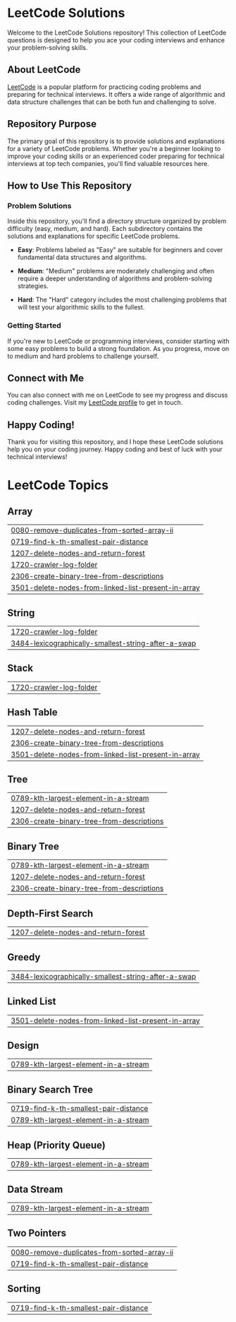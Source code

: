 # LeetCode Solutions

Welcome to the LeetCode Solutions repository! This collection of LeetCode questions is designed to help you ace your coding interviews and enhance your problem-solving skills.

## About LeetCode

[LeetCode](https://leetcode.com) is a popular platform for practicing coding problems and preparing for technical interviews. It offers a wide range of algorithmic and data structure challenges that can be both fun and challenging to solve.

## Repository Purpose

The primary goal of this repository is to provide solutions and explanations for a variety of LeetCode problems. Whether you're a beginner looking to improve your coding skills or an experienced coder preparing for technical interviews at top tech companies, you'll find valuable resources here.

## How to Use This Repository

### Problem Solutions

Inside this repository, you'll find a directory structure organized by problem difficulty (easy, medium, and hard). Each subdirectory contains the solutions and explanations for specific LeetCode problems.

- **Easy**: Problems labeled as "Easy" are suitable for beginners and cover fundamental data structures and algorithms.

- **Medium**: "Medium" problems are moderately challenging and often require a deeper understanding of algorithms and problem-solving strategies.

- **Hard**: The "Hard" category includes the most challenging problems that will test your algorithmic skills to the fullest.

### Getting Started

If you're new to LeetCode or programming interviews, consider starting with some easy problems to build a strong foundation. As you progress, move on to medium and hard problems to challenge yourself.


## Connect with Me

You can also connect with me on LeetCode to see my progress and discuss coding challenges. Visit my [LeetCode profile](https://leetcode.com/veeresh44) to get in touch.

## Happy Coding!

Thank you for visiting this repository, and I hope these LeetCode solutions help you on your coding journey. Happy coding and best of luck with your technical interviews!

<!---LeetCode Topics Start-->
# LeetCode Topics
## Array
|  |
| ------- |
| [0080-remove-duplicates-from-sorted-array-ii](https://github.com/Veereshym44/Leetcode-Solutions/tree/master/0080-remove-duplicates-from-sorted-array-ii) |
| [0719-find-k-th-smallest-pair-distance](https://github.com/Veereshym44/Leetcode-Solutions/tree/master/0719-find-k-th-smallest-pair-distance) |
| [1207-delete-nodes-and-return-forest](https://github.com/Veereshym44/Leetcode-Solutions/tree/master/1207-delete-nodes-and-return-forest) |
| [1720-crawler-log-folder](https://github.com/Veereshym44/Leetcode-Solutions/tree/master/1720-crawler-log-folder) |
| [2306-create-binary-tree-from-descriptions](https://github.com/Veereshym44/Leetcode-Solutions/tree/master/2306-create-binary-tree-from-descriptions) |
| [3501-delete-nodes-from-linked-list-present-in-array](https://github.com/Veereshym44/Leetcode-Solutions/tree/master/3501-delete-nodes-from-linked-list-present-in-array) |
## String
|  |
| ------- |
| [1720-crawler-log-folder](https://github.com/Veereshym44/Leetcode-Solutions/tree/master/1720-crawler-log-folder) |
| [3484-lexicographically-smallest-string-after-a-swap](https://github.com/Veereshym44/Leetcode-Solutions/tree/master/3484-lexicographically-smallest-string-after-a-swap) |
## Stack
|  |
| ------- |
| [1720-crawler-log-folder](https://github.com/Veereshym44/Leetcode-Solutions/tree/master/1720-crawler-log-folder) |
## Hash Table
|  |
| ------- |
| [1207-delete-nodes-and-return-forest](https://github.com/Veereshym44/Leetcode-Solutions/tree/master/1207-delete-nodes-and-return-forest) |
| [2306-create-binary-tree-from-descriptions](https://github.com/Veereshym44/Leetcode-Solutions/tree/master/2306-create-binary-tree-from-descriptions) |
| [3501-delete-nodes-from-linked-list-present-in-array](https://github.com/Veereshym44/Leetcode-Solutions/tree/master/3501-delete-nodes-from-linked-list-present-in-array) |
## Tree
|  |
| ------- |
| [0789-kth-largest-element-in-a-stream](https://github.com/Veereshym44/Leetcode-Solutions/tree/master/0789-kth-largest-element-in-a-stream) |
| [1207-delete-nodes-and-return-forest](https://github.com/Veereshym44/Leetcode-Solutions/tree/master/1207-delete-nodes-and-return-forest) |
| [2306-create-binary-tree-from-descriptions](https://github.com/Veereshym44/Leetcode-Solutions/tree/master/2306-create-binary-tree-from-descriptions) |
## Binary Tree
|  |
| ------- |
| [0789-kth-largest-element-in-a-stream](https://github.com/Veereshym44/Leetcode-Solutions/tree/master/0789-kth-largest-element-in-a-stream) |
| [1207-delete-nodes-and-return-forest](https://github.com/Veereshym44/Leetcode-Solutions/tree/master/1207-delete-nodes-and-return-forest) |
| [2306-create-binary-tree-from-descriptions](https://github.com/Veereshym44/Leetcode-Solutions/tree/master/2306-create-binary-tree-from-descriptions) |
## Depth-First Search
|  |
| ------- |
| [1207-delete-nodes-and-return-forest](https://github.com/Veereshym44/Leetcode-Solutions/tree/master/1207-delete-nodes-and-return-forest) |
## Greedy
|  |
| ------- |
| [3484-lexicographically-smallest-string-after-a-swap](https://github.com/Veereshym44/Leetcode-Solutions/tree/master/3484-lexicographically-smallest-string-after-a-swap) |
## Linked List
|  |
| ------- |
| [3501-delete-nodes-from-linked-list-present-in-array](https://github.com/Veereshym44/Leetcode-Solutions/tree/master/3501-delete-nodes-from-linked-list-present-in-array) |
## Design
|  |
| ------- |
| [0789-kth-largest-element-in-a-stream](https://github.com/Veereshym44/Leetcode-Solutions/tree/master/0789-kth-largest-element-in-a-stream) |
## Binary Search Tree
|  |
| ------- |
| [0719-find-k-th-smallest-pair-distance](https://github.com/Veereshym44/Leetcode-Solutions/tree/master/0719-find-k-th-smallest-pair-distance) |
| [0789-kth-largest-element-in-a-stream](https://github.com/Veereshym44/Leetcode-Solutions/tree/master/0789-kth-largest-element-in-a-stream) |
## Heap (Priority Queue)
|  |
| ------- |
| [0789-kth-largest-element-in-a-stream](https://github.com/Veereshym44/Leetcode-Solutions/tree/master/0789-kth-largest-element-in-a-stream) |
## Data Stream
|  |
| ------- |
| [0789-kth-largest-element-in-a-stream](https://github.com/Veereshym44/Leetcode-Solutions/tree/master/0789-kth-largest-element-in-a-stream) |
## Two Pointers
|  |
| ------- |
| [0080-remove-duplicates-from-sorted-array-ii](https://github.com/Veereshym44/Leetcode-Solutions/tree/master/0080-remove-duplicates-from-sorted-array-ii) |
| [0719-find-k-th-smallest-pair-distance](https://github.com/Veereshym44/Leetcode-Solutions/tree/master/0719-find-k-th-smallest-pair-distance) |
## Sorting
|  |
| ------- |
| [0719-find-k-th-smallest-pair-distance](https://github.com/Veereshym44/Leetcode-Solutions/tree/master/0719-find-k-th-smallest-pair-distance) |
<!---LeetCode Topics End-->